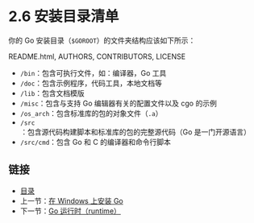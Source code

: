 # 2.6 安装目录清单

你的 Go 安装目录（`$GOROOT`）的文件夹结构应该如下所示：

README.html, AUTHORS, CONTRIBUTORS, LICENSE

- `/bin`：包含可执行文件，如：编译器，Go 工具
- `/doc`：包含示例程序，代码工具，本地文档等
- `/lib`：包含文档模版
- `/misc`：包含与支持 Go 编辑器有关的配置文件以及 cgo 的示例
- `/os_arch`：包含标准库的包的对象文件（`.a`）
- `/src`：包含源代码构建脚本和标准库的包的完整源代码（Go 是一门开源语言）
- `/src/cmd`：包含 Go 和 C 的编译器和命令行脚本

## 链接

- [目录](directory.html)
- 上一节：[在 Windows 上安装 Go](02.5.html)
- 下一节：[Go 运行时（runtime）](02.7.html)
